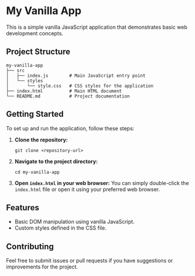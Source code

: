 # My Vanilla App

This is a simple vanilla JavaScript application that demonstrates basic web development concepts.

## Project Structure

```
my-vanilla-app
├── src
│   ├── index.js        # Main JavaScript entry point
│   └── styles
│       └── style.css   # CSS styles for the application
├── index.html          # Main HTML document
└── README.md           # Project documentation
```

## Getting Started

To set up and run the application, follow these steps:

1. **Clone the repository:**
   ```
   git clone <repository-url>
   ```

2. **Navigate to the project directory:**
   ```
   cd my-vanilla-app
   ```

3. **Open `index.html` in your web browser:**
   You can simply double-click the `index.html` file or open it using your preferred web browser.

## Features

- Basic DOM manipulation using vanilla JavaScript.
- Custom styles defined in the CSS file.

## Contributing

Feel free to submit issues or pull requests if you have suggestions or improvements for the project.